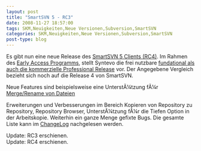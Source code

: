 ```yaml
---
layout: post
title: "SmartSVN 5 - RC3"
date: 2008-11-27 18:57:00
tags: SKM,Neuigkeiten,Neue Versionen,Subversion,SmartSVN
categories: SKM,Neuigkeiten,Neue Versionen,Subversion,SmartSVN
post-type: blog
---
```

Es gibt nun eine neue Release des <a href="http://www.smartsvn.com">SmartSVN 5 Clients (RC4)</a>. Im Rahmen des <a href="http://www.syntevo.com/smartsvn/eap.html">Early Access Programms</a>, stellt Syntevo die frei nutzbare <a href="http://www.syntevo.com/smartsvn/comparison.html">fundational als auch die kommerzielle Professional Release</a> vor. Der Angegebene Vergleich bezieht sich noch auf die Release 4 von SmartSVN.

Neue Features sind beispielsweise eine UnterstÃ¼tzung fÃ¼r <a href="http://www.syntevo.com/smartsvn/new-and-noteworthy.html ">Merge/Rename von Dateien</a>

Erweiterungen und Verbesserungen im Bereich Kopieren von Repository zu Repository, Repository Browser, UnterstÃ¼tzung  fÃ¼r die Tiefen Option in der Arbeitskopie. Weiterhin ein ganze Menge gefixte Bugs. Die gesamte Liste kann im <a href="http://www.syntevo.com/smartsvn/changelog-eap.txt">ChangeLog</a> nachgelesen werden.

Update: RC3 erschienen.<br/>
Update: RC4 erschienen.<br/>